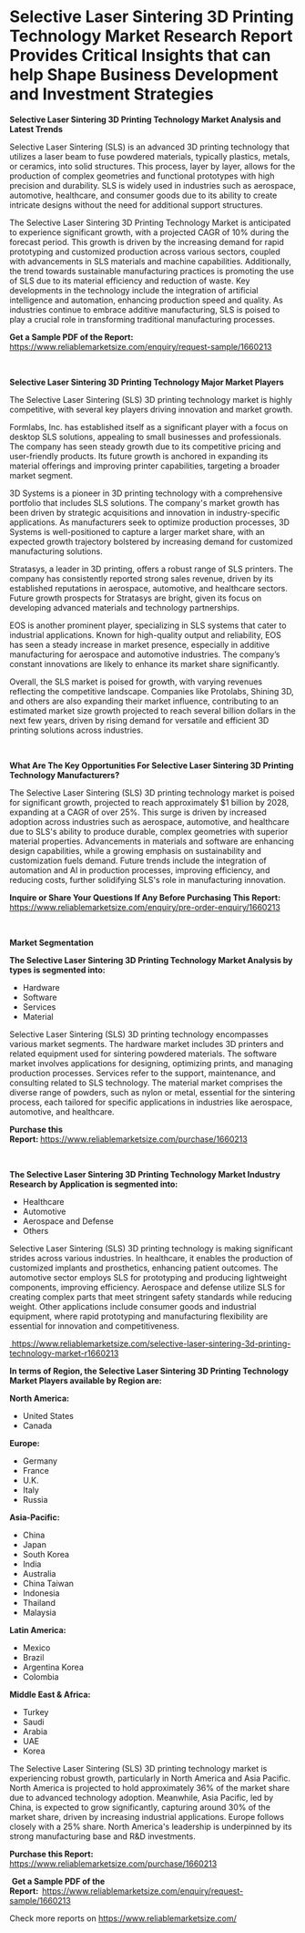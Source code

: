 <p><h1>Selective Laser Sintering 3D Printing Technology Market Research Report Provides Critical Insights that can help Shape Business Development and Investment Strategies</h1></p><p><strong>Selective Laser Sintering 3D Printing Technology Market Analysis and Latest Trends</strong></p>
<p><p>Selective Laser Sintering (SLS) is an advanced 3D printing technology that utilizes a laser beam to fuse powdered materials, typically plastics, metals, or ceramics, into solid structures. This process, layer by layer, allows for the production of complex geometries and functional prototypes with high precision and durability. SLS is widely used in industries such as aerospace, automotive, healthcare, and consumer goods due to its ability to create intricate designs without the need for additional support structures.</p><p>The Selective Laser Sintering 3D Printing Technology Market is anticipated to experience significant growth, with a projected CAGR of 10% during the forecast period. This growth is driven by the increasing demand for rapid prototyping and customized production across various sectors, coupled with advancements in SLS materials and machine capabilities. Additionally, the trend towards sustainable manufacturing practices is promoting the use of SLS due to its material efficiency and reduction of waste. Key developments in the technology include the integration of artificial intelligence and automation, enhancing production speed and quality. As industries continue to embrace additive manufacturing, SLS is poised to play a crucial role in transforming traditional manufacturing processes.</p></p>
<p><strong>Get a Sample PDF of the Report:&nbsp;</strong> <a href="https://www.reliablemarketsize.com/enquiry/request-sample/1660213?utm_campaign=2442&utm_medium=2&utm_source=Github&utm_content=ia&utm_term=29032025&utm_id=selective-laser-sintering-3d-printing-technology">https://www.reliablemarketsize.com/enquiry/request-sample/1660213</a></p>
<p>&nbsp;</p>
<p><strong>Selective Laser Sintering 3D Printing Technology Major Market Players</strong></p>
<p><p>The Selective Laser Sintering (SLS) 3D printing technology market is highly competitive, with several key players driving innovation and market growth. </p><p>Formlabs, Inc. has established itself as a significant player with a focus on desktop SLS solutions, appealing to small businesses and professionals. The company has seen steady growth due to its competitive pricing and user-friendly products. Its future growth is anchored in expanding its material offerings and improving printer capabilities, targeting a broader market segment.</p><p>3D Systems is a pioneer in 3D printing technology with a comprehensive portfolio that includes SLS solutions. The company's market growth has been driven by strategic acquisitions and innovation in industry-specific applications. As manufacturers seek to optimize production processes, 3D Systems is well-positioned to capture a larger market share, with an expected growth trajectory bolstered by increasing demand for customized manufacturing solutions.</p><p>Stratasys, a leader in 3D printing, offers a robust range of SLS printers. The company has consistently reported strong sales revenue, driven by its established reputations in aerospace, automotive, and healthcare sectors. Future growth prospects for Stratasys are bright, given its focus on developing advanced materials and technology partnerships.</p><p>EOS is another prominent player, specializing in SLS systems that cater to industrial applications. Known for high-quality output and reliability, EOS has seen a steady increase in market presence, especially in additive manufacturing for aerospace and automotive industries. The company’s constant innovations are likely to enhance its market share significantly.</p><p>Overall, the SLS market is poised for growth, with varying revenues reflecting the competitive landscape. Companies like Protolabs, Shining 3D, and others are also expanding their market influence, contributing to an estimated market size growth projected to reach several billion dollars in the next few years, driven by rising demand for versatile and efficient 3D printing solutions across industries.</p></p>
<p>&nbsp;</p>
<p><strong>What Are The Key Opportunities For Selective Laser Sintering 3D Printing Technology Manufacturers?</strong></p>
<p><p>The Selective Laser Sintering (SLS) 3D printing technology market is poised for significant growth, projected to reach approximately $1 billion by 2028, expanding at a CAGR of over 25%. This surge is driven by increased adoption across industries such as aerospace, automotive, and healthcare due to SLS's ability to produce durable, complex geometries with superior material properties. Advancements in materials and software are enhancing design capabilities, while a growing emphasis on sustainability and customization fuels demand. Future trends include the integration of automation and AI in production processes, improving efficiency, and reducing costs, further solidifying SLS's role in manufacturing innovation.</p></p>
<p><strong>Inquire or Share Your Questions If Any Before Purchasing This Report:</strong> <a href="https://www.reliablemarketsize.com/enquiry/pre-order-enquiry/1660213?utm_campaign=2442&utm_medium=2&utm_source=Github&utm_content=ia&utm_term=29032025&utm_id=selective-laser-sintering-3d-printing-technology">https://www.reliablemarketsize.com/enquiry/pre-order-enquiry/1660213</a></p>
<p>&nbsp;</p>
<p><strong>Market Segmentation</strong></p>
<p><strong>The Selective Laser Sintering 3D Printing Technology Market Analysis by types is segmented into:</strong></p>
<p><ul><li>Hardware</li><li>Software</li><li>Services</li><li>Material</li></ul></p>
<p><p>Selective Laser Sintering (SLS) 3D printing technology encompasses various market segments. The hardware market includes 3D printers and related equipment used for sintering powdered materials. The software market involves applications for designing, optimizing prints, and managing production processes. Services refer to the support, maintenance, and consulting related to SLS technology. The material market comprises the diverse range of powders, such as nylon or metal, essential for the sintering process, each tailored for specific applications in industries like aerospace, automotive, and healthcare.</p></p>
<p><strong>Purchase this Report:&nbsp;</strong><a href="https://www.reliablemarketsize.com/purchase/1660213?utm_campaign=2442&utm_medium=2&utm_source=Github&utm_content=ia&utm_term=29032025&utm_id=selective-laser-sintering-3d-printing-technology">https://www.reliablemarketsize.com/purchase/1660213</a></p>
<p>&nbsp;</p>
<p><strong>The Selective Laser Sintering 3D Printing Technology Market Industry Research by Application is segmented into:</strong></p>
<p><ul><li>Healthcare</li><li>Automotive</li><li>Aerospace and Defense</li><li>Others</li></ul></p>
<p><p>Selective Laser Sintering (SLS) 3D printing technology is making significant strides across various industries. In healthcare, it enables the production of customized implants and prosthetics, enhancing patient outcomes. The automotive sector employs SLS for prototyping and producing lightweight components, improving efficiency. Aerospace and defense utilize SLS for creating complex parts that meet stringent safety standards while reducing weight. Other applications include consumer goods and industrial equipment, where rapid prototyping and manufacturing flexibility are essential for innovation and competitiveness.</p></p>
<p><a href="https://www.reliablemarketsize.com/selective-laser-sintering-3d-printing-technology-market-r1660213?utm_campaign=2442&utm_medium=2&utm_source=Github&utm_content=ia&utm_term=29032025&utm_id=selective-laser-sintering-3d-printing-technology">&nbsp;https://www.reliablemarketsize.com/selective-laser-sintering-3d-printing-technology-market-r1660213</a></p>
<p><strong>In terms of Region, the Selective Laser Sintering 3D Printing Technology Market Players available by Region are:</strong></p>
<p>
    <p> <strong> North America: </strong>
        <ul>
            <li>United States</li>
            <li>Canada</li>
        </ul>
        </p> 
    <p> <strong> Europe: </strong>
        <ul>
            <li>Germany</li>
            <li>France</li>
            <li>U.K.</li>
            <li>Italy</li>
            <li>Russia</li>
        </ul>
        </p> 
    <p> <strong> Asia-Pacific: </strong>
        <ul>
            <li>China</li>
            <li>Japan</li>
            <li>South Korea</li>
            <li>India</li>
            <li>Australia</li>
            <li>China Taiwan</li>
            <li>Indonesia</li>
            <li>Thailand</li>
            <li>Malaysia</li>
        </ul>
        </p> 
    <p> <strong> Latin America: </strong>
        <ul>
            <li>Mexico</li>
            <li>Brazil</li>
            <li>Argentina Korea</li>
            <li>Colombia</li>
        </ul>
        </p> 
    <p> <strong> Middle East & Africa: </strong>
        <ul>
            <li>Turkey</li>
            <li>Saudi</li>
            <li>Arabia</li>
            <li>UAE</li>
            <li>Korea</li>
        </ul>
    </p>
    </p>
<p><p>The Selective Laser Sintering (SLS) 3D printing technology market is experiencing robust growth, particularly in North America and Asia Pacific. North America is projected to hold approximately 36% of the market share due to advanced technology adoption. Meanwhile, Asia Pacific, led by China, is expected to grow significantly, capturing around 30% of the market share, driven by increasing industrial applications. Europe follows closely with a 25% share. North America's leadership is underpinned by its strong manufacturing base and R&D investments.</p></p>
<p><strong>Purchase this Report: </strong><a href="https://www.reliablemarketsize.com/purchase/1660213?utm_campaign=2442&utm_medium=2&utm_source=Github&utm_content=ia&utm_term=29032025&utm_id=selective-laser-sintering-3d-printing-technology">https://www.reliablemarketsize.com/purchase/1660213</a></p>
<p>&nbsp;<strong>Get a Sample PDF of the Report:&nbsp;&nbsp;</strong><a href="https://www.reliablemarketsize.com/enquiry/request-sample/1660213?utm_campaign=2442&utm_medium=2&utm_source=Github&utm_content=ia&utm_term=29032025&utm_id=selective-laser-sintering-3d-printing-technology">https://www.reliablemarketsize.com/enquiry/request-sample/1660213</a></p>
<p><strong></strong></p>
<p>Check more reports on <a href="https://www.reliablemarketsize.com/?utm_campaign=2442&utm_medium=2&utm_source=Github&utm_content=ia&utm_term=29032025&utm_id=selective-laser-sintering-3d-printing-technology">https://www.reliablemarketsize.com/</a></p>